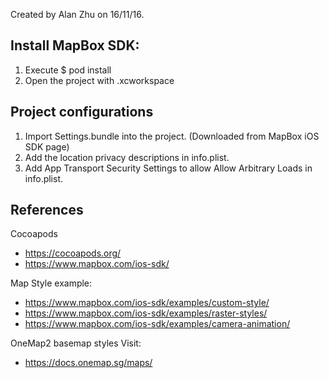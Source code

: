 Created by Alan Zhu on 16/11/16.

## Install MapBox SDK:

1. Execute $ pod install
2. Open the project with <project name>.xcworkspace


## Project configurations
1.  Import Settings.bundle into the project. (Downloaded from MapBox iOS SDK page)
2.  Add the location privacy descriptions in info.plist.
3.  Add App Transport Security Settings to allow Allow Arbitrary Loads in info.plist.

## References

Cocoapods
* https://cocoapods.org/
* https://www.mapbox.com/ios-sdk/

Map Style example:
* https://www.mapbox.com/ios-sdk/examples/custom-style/
* https://www.mapbox.com/ios-sdk/examples/raster-styles/
* https://www.mapbox.com/ios-sdk/examples/camera-animation/


OneMap2 basemap styles Visit:
* https://docs.onemap.sg/maps/
